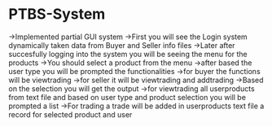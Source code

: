 # PTBS-System
->Implemented partial GUI system
->First you will see the Login system dynamically taken data from Buyer and Seller info files
->Later after succesfully logging into the system you will be seeing the menu for the products
->You should select a product from the menu
->after based the user type you will be prompted the functionalities
->for buyer the functions will be viewtrading 
->for seller it will be viewtrading and addtrading
->Based on the selection you will get the output
->for viewtrading all userproducts from text file and based on user type and product selection you will be prompted a list
->For trading a trade will be added in userproducts text file a record for selected product and user 
